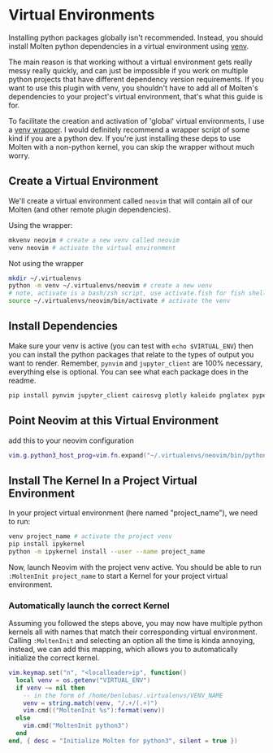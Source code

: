 # Virtual Environments

Installing python packages globally isn't recommended. Instead, you should install Molten python
dependencies in a virtual environment using [venv](https://docs.python.org/3/library/venv.html).

The main reason is that working without a virtual environment gets really messy really quickly, and
can just be impossible if you work on multiple python projects that have different dependency
version requirements. If you want to use this plugin with venv, you shouldn't have to add all of
Molten's dependencies to your project's virtual environment, that's what this guide is for.

To facilitate the creation and activation of 'global' virtual environments, I use a [venv
wrapper](https://gist.github.com/benlubas/5b5e38ae27d9bb8b5c756d8371e238e6). I would definitely
recommend a wrapper script of some kind if you are a python dev. If you're just installing these
deps to use Molten with a non-python kernel, you can skip the wrapper without much worry.

## Create a Virtual Environment

We'll create a virtual environment called `neovim` that will contain all of our Molten (and other
remote plugin dependencies).

Using the wrapper:
```bash
mkvenv neovim # create a new venv called neovim
venv neovim # activate the virtual environment
```

Not using the wrapper
```bash
mkdir ~/.virtualenvs
python -m venv ~/.virtualenvs/neovim # create a new venv
# note, activate is a bash/zsh script, use activate.fish for fish shell
source ~/.virtualenvs/neovim/bin/activate # activate the venv
```

## Install Dependencies

Make sure your venv is active (you can test with `echo $VIRTUAL_ENV`) then you can install the
python packages that relate to the types of output you want to render. Remember, `pynvim` and
`jupyter_client` are 100% necessary, everything else is optional. You can see what each package does
in the readme.

```bash
pip install pynvim jupyter_client cairosvg plotly kaleido pnglatex pyperclip
```

## Point Neovim at this Virtual Environment

add this to your neovim configuration
```lua
vim.g.python3_host_prog=vim.fn.expand("~/.virtualenvs/neovim/bin/python3")
```

## Install The Kernel In a Project Virtual Environment

In your project virtual environment (here named "project_name"), we need to run:

```bash
venv project_name # activate the project venv
pip install ipykernel
python -m ipykernel install --user --name project_name
```

Now, launch Neovim with the project venv active. You should be able to run `:MoltenInit
project_name` to start a Kernel for your project virtual environment.

### Automatically launch the correct Kernel

Assuming you followed the steps above, you may now have multiple python kernels all with names that
match their corresponding virtual environment. Calling `:MoltenInit` and selecting an option all the
time is kinda annoying, instead, we can add this mapping, which allows you to automatically
initialize the correct kernel.

```lua
vim.keymap.set("n", "<localleader>ip", function()
  local venv = os.getenv("VIRTUAL_ENV")
  if venv ~= nil then
    -- in the form of /home/benlubas/.virtualenvs/VENV_NAME
    venv = string.match(venv, "/.+/(.+)")
    vim.cmd(("MoltenInit %s"):format(venv))
  else
    vim.cmd("MoltenInit python3")
  end
end, { desc = "Initialize Molten for python3", silent = true })
```
